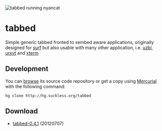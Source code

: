 ![tabbed running nyancat](/tabbed.png)

tabbed
======
Simple generic tabbed fronted to xembed aware applications, originally designed
for [surf](http://surf.suckless.org) but also usable with many other
application, i.e. [uzbl](http://uzbl.org),
[urxvt](http://software.schmorp.de/pkg/rxvt-unicode) and
[xterm](http://invisible-island.net/xterm/)

Development
-----------
You can [browse](http://hg.suckless.org/tabbed) its source code repository or get a copy using [Mercurial](http://www.selenic.com/mercurial/) with the following command:

	hg clone http://hg.suckless.org/tabbed

Download
--------
* [tabbed-0.4.1](http://dl.suckless.org/tools/tabbed-0.4.1.tar.gz) (20120707)

